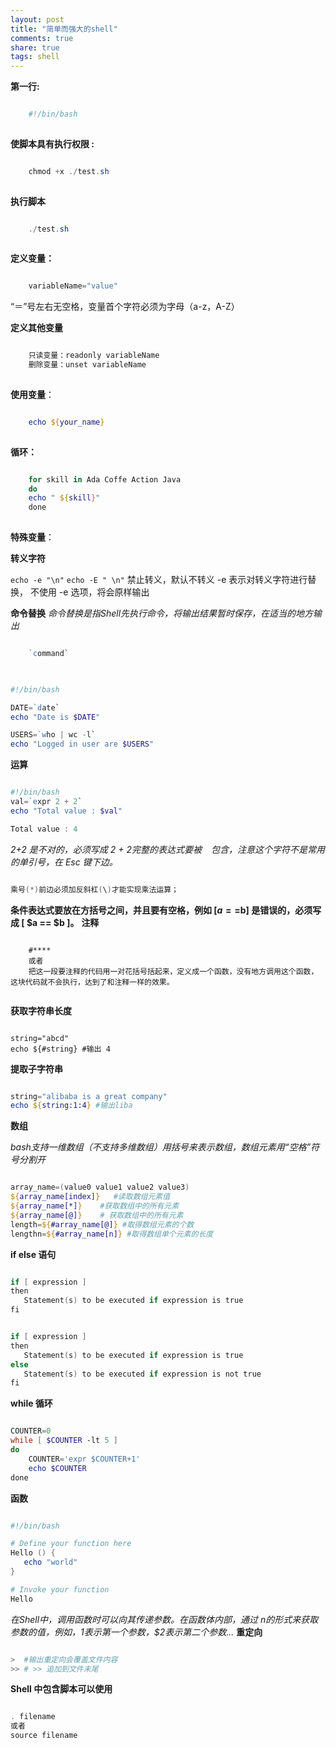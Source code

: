 ```yaml
---
layout: post
title: "简单而强大的shell" 
comments: true
share: true
tags: shell
---
```


**第一行:**

```powershell

    #!/bin/bash
    
```

**使脚本具有执行权限 :**

```powershell

    chmod +x ./test.sh
    
```

**执行脚本**

```powershell

    ./test.sh
    
```

**定义变量：**

```powershell

    variableName="value"

```

“＝”号左右无空格，变量首个字符必须为字母（a-z，A-Z）

**定义其他变量**

```powershell

    只读变量：readonly variableName
    删除变量：unset variableName
    
```

**使用变量**：

```powershell

    echo ${your_name}
    
```

**循环：**

```powershell 

    for skill in Ada Coffe Action Java 
    do
    echo " ${skill}"
    done
    
```

**特殊变量**：


**转义字符**

`echo -e "\n"`
`echo -E " \n"` 禁止转义，默认不转义
-e 表示对转义字符进行替换， 不使用 -e 选项，将会原样输出

**命令替换**
*命令替换是指Shell先执行命令，将输出结果暂时保存，在适当的地方输出*

```powershell

    `command`
    
```

```powershell

#!/bin/bash

DATE=`date`
echo "Date is $DATE"

USERS=`who | wc -l`
echo "Logged in user are $USERS"

```
**运算**

```powershell

#!/bin/bash
val=`expr 2 + 2`
echo "Total value : $val"

Total value : 4

```
*2+2 是不对的，必须写成 2 + 2完整的表达式要被 ` ` 包含，注意这个字符不是常用的单引号，在 Esc 键下边。*

```powershell

乘号(*)前边必须加反斜杠(\)才能实现乘法运算；

```

**条件表达式要放在方括号之间，并且要有空格，例如 [$a==$b] 是错误的，必须写成 [ $a == $b ]。**
**注释**

```shell

    #****
    或者
    把这一段要注释的代码用一对花括号括起来，定义成一个函数，没有地方调用这个函数，这块代码就不会执行，达到了和注释一样的效果。
    
```

**获取字符串长度**

```shell

string="abcd"
echo ${#string} #输出 4

```

**提取子字符串**

```powershell

string="alibaba is a great company"
echo ${string:1:4} #输出liba

```

**数组**

*bash支持一维数组（不支持多维数组）用括号来表示数组，数组元素用“空格”符号分割开*

```powershell

array_name=(value0 value1 value2 value3)
${array_name[index]}   #读取数组元素值
${array_name[*]}    #获取数组中的所有元素
${array_name[@]}    # 获取数组中的所有元素
length=${#array_name[@]} #取得数组元素的个数
lengthn=${#array_name[n]} #取得数组单个元素的长度

```
**if else 语句**

```powershell

if [ expression ]
then
   Statement(s) to be executed if expression is true
fi

```

```powershell

if [ expression ]
then
   Statement(s) to be executed if expression is true
else
   Statement(s) to be executed if expression is not true
fi

```

**while 循环**

```powershell

COUNTER=0
while [ $COUNTER -lt 5 ]
do
    COUNTER='expr $COUNTER+1'
    echo $COUNTER
done

```

**函数**

```powershell

#!/bin/bash

# Define your function here
Hello () {
   echo "world"
}

# Invoke your function
Hello

```

*在Shell中，调用函数时可以向其传递参数。在函数体内部，通过 $n 的形式来获取参数的值，例如，$1表示第一个参数，$2表示第二个参数...*
**重定向**

```powershell

>  #输出重定向会覆盖文件内容
>> # >> 追加到文件末尾

```

**Shell 中包含脚本可以使用**

```powershell 

. filename
或者
source filename

```
  
